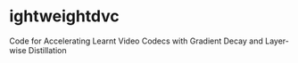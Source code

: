 # ightweightdvc
Code for Accelerating Learnt Video Codecs with Gradient Decay and Layer-wise Distillation
